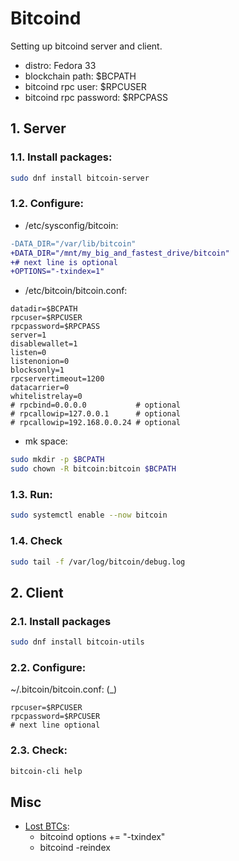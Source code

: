 # Bitcoind

Setting up bitcoind server and client.

- distro: Fedora 33
- blockchain path: $BCPATH
- bitcoind rpc user: $RPCUSER
- bitcoind rpc password: $RPCPASS

## 1. Server

### 1.1. Install packages:

```bash
sudo dnf install bitcoin-server
```

### 1.2. Configure:

- /etc/sysconfig/bitcoin:

```diff
-DATA_DIR="/var/lib/bitcoin"
+DATA_DIR="/mnt/my_big_and_fastest_drive/bitcoin"
+# next line is optional
+OPTIONS="-txindex=1"
```

- /etc/bitcoin/bitcoin.conf:

```
datadir=$BCPATH
rpcuser=$RPCUSER
rpcpassword=$RPCPASS
server=1
disablewallet=1
listen=0
listenonion=0
blocksonly=1
rpcservertimeout=1200
datacarrier=0
whitelistrelay=0
# rpcbind=0.0.0.0           # optional
# rpcallowip=127.0.0.1      # optional
# rpcallowip=192.168.0.0.24 # optional
```

- mk space:

```bash
sudo mkdir -p $BCPATH
sudo chown -R bitcoin:bitcoin $BCPATH
```

### 1.3. Run:

```bash
sudo systemctl enable --now bitcoin
```

### 1.4. Check

```bash
sudo tail -f /var/log/bitcoin/debug.log
```

## 2. Client

### 2.1. Install packages

```bash
sudo dnf install bitcoin-utils
```

### 2.2. Configure:

~/.bitcoin/bitcoin.conf:
(_)

```
rpcuser=$RPCUSER
rpcpassword=$RPCUSER
# next line optional

```

### 2.3. Check:

```bash
bitcoin-cli help
```

## Misc
- [Lost BTCs](https://blog.okcoin.com/2020/05/12/btc-developer-asks-where-are-the-coins/):
  - bitcoind options += "-txindex"
  - bitcoind -reindex

